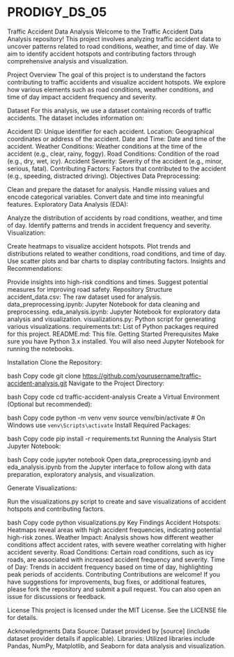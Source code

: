 # PRODIGY_DS_05

Traffic Accident Data Analysis
Welcome to the Traffic Accident Data Analysis repository! This project involves analyzing traffic accident data to uncover patterns related to road conditions, weather, and time of day. We aim to identify accident hotspots and contributing factors through comprehensive analysis and visualization.

Project Overview
The goal of this project is to understand the factors contributing to traffic accidents and visualize accident hotspots. We explore how various elements such as road conditions, weather conditions, and time of day impact accident frequency and severity.

Dataset
For this analysis, we use a dataset containing records of traffic accidents. The dataset includes information on:

Accident ID: Unique identifier for each accident.
Location: Geographical coordinates or address of the accident.
Date and Time: Date and time of the accident.
Weather Conditions: Weather conditions at the time of the accident (e.g., clear, rainy, foggy).
Road Conditions: Condition of the road (e.g., dry, wet, icy).
Accident Severity: Severity of the accident (e.g., minor, serious, fatal).
Contributing Factors: Factors that contributed to the accident (e.g., speeding, distracted driving).
Objectives
Data Preprocessing:

Clean and prepare the dataset for analysis.
Handle missing values and encode categorical variables.
Convert date and time into meaningful features.
Exploratory Data Analysis (EDA):

Analyze the distribution of accidents by road conditions, weather, and time of day.
Identify patterns and trends in accident frequency and severity.
Visualization:

Create heatmaps to visualize accident hotspots.
Plot trends and distributions related to weather conditions, road conditions, and time of day.
Use scatter plots and bar charts to display contributing factors.
Insights and Recommendations:

Provide insights into high-risk conditions and times.
Suggest potential measures for improving road safety.
Repository Structure
accident_data.csv: The raw dataset used for analysis.
data_preprocessing.ipynb: Jupyter Notebook for data cleaning and preprocessing.
eda_analysis.ipynb: Jupyter Notebook for exploratory data analysis and visualization.
visualizations.py: Python script for generating various visualizations.
requirements.txt: List of Python packages required for this project.
README.md: This file.
Getting Started
Prerequisites
Make sure you have Python 3.x installed. You will also need Jupyter Notebook for running the notebooks.

Installation
Clone the Repository:

bash
Copy code
git clone https://github.com/yourusername/traffic-accident-analysis.git
Navigate to the Project Directory:

bash
Copy code
cd traffic-accident-analysis
Create a Virtual Environment (Optional but recommended):

bash
Copy code
python -m venv venv
source venv/bin/activate  # On Windows use `venv\Scripts\activate`
Install Required Packages:

bash
Copy code
pip install -r requirements.txt
Running the Analysis
Start Jupyter Notebook:

bash
Copy code
jupyter notebook
Open data_preprocessing.ipynb and eda_analysis.ipynb from the Jupyter interface to follow along with data preparation, exploratory analysis, and visualization.

Generate Visualizations:

Run the visualizations.py script to create and save visualizations of accident hotspots and contributing factors.

bash
Copy code
python visualizations.py
Key Findings
Accident Hotspots: Heatmaps reveal areas with high accident frequencies, indicating potential high-risk zones.
Weather Impact: Analysis shows how different weather conditions affect accident rates, with severe weather correlating with higher accident severity.
Road Conditions: Certain road conditions, such as icy roads, are associated with increased accident frequency and severity.
Time of Day: Trends in accident frequency based on time of day, highlighting peak periods of accidents.
Contributing
Contributions are welcome! If you have suggestions for improvements, bug fixes, or additional features, please fork the repository and submit a pull request. You can also open an issue for discussions or feedback.

License
This project is licensed under the MIT License. See the LICENSE file for details.

Acknowledgments
Data Source: Dataset provided by [source] (include dataset provider details if applicable).
Libraries: Utilized libraries include Pandas, NumPy, Matplotlib, and Seaborn for data analysis and visualization.
